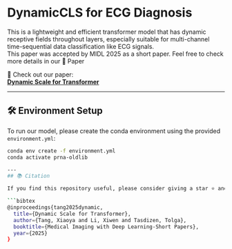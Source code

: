 # DynamicCLS for ECG Diagnosis

This is a lightweight and efficient transformer model that has dynamic receptive fields throughout layers, especially suitable for multi-channel time-sequential data classification like ECG signals.  
This paper was accepted by MIDL 2025 as a short paper. Feel free to check more details in our 📄 Paper

📌 Check out our paper:  
**[Dynamic Scale for Transformer](https://openreview.net/pdf?id=vWkjFvYUws)**  

---
## 🛠 Environment Setup

To run our model, please create the conda environment using the provided `environment.yml`:

```bash
conda env create -f environment.yml
conda activate prna-oldlib

---
## 📚 Citation

If you find this repository useful, please consider giving a star ⭐ and citing our work 🩺:

```bibtex
@inproceedings{tang2025dynamic,
  title={Dynamic Scale for Transformer},
  author={Tang, Xiaoya and Li, Xiwen and Tasdizen, Tolga},
  booktitle={Medical Imaging with Deep Learning-Short Papers},
  year={2025}
}
